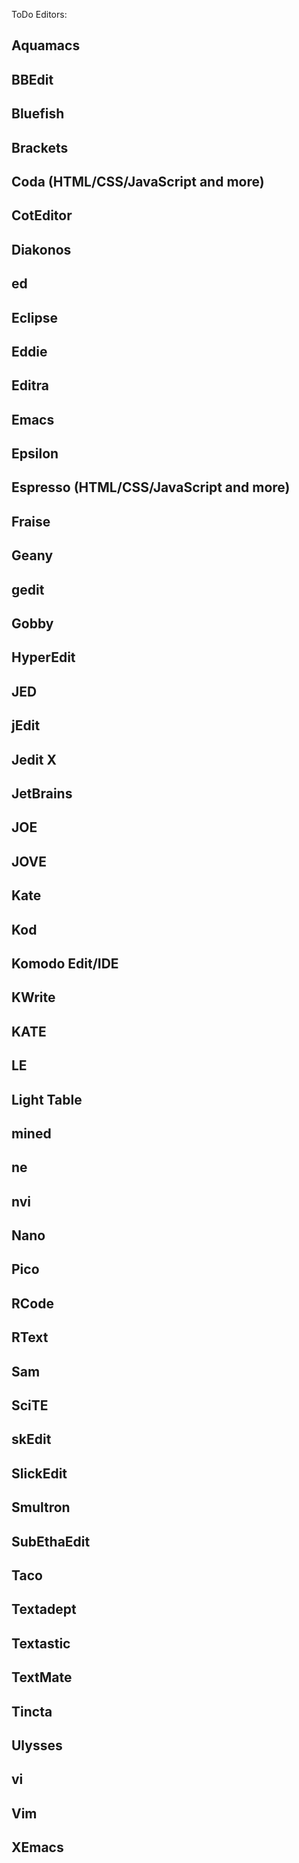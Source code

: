 ToDo Editors:

## Aquamacs
## BBEdit
## Bluefish
## Brackets
## Coda (HTML/CSS/JavaScript and more)
## CotEditor
## Diakonos
## ed
## Eclipse
## Eddie
## Editra
## Emacs
## Epsilon
## Espresso (HTML/CSS/JavaScript and more)
## Fraise
## Geany
## gedit
## Gobby
## HyperEdit
## JED
## jEdit
## Jedit X
## JetBrains
## JOE
## JOVE
## Kate
## Kod
## Komodo Edit/IDE
## KWrite
## KATE
## LE
## Light Table
## mined
## ne
## nvi
## Nano
## Pico
## RCode
## RText
## Sam
## SciTE
## skEdit
## SlickEdit
## Smultron
## SubEthaEdit
## Taco
## Textadept
## Textastic
## TextMate
## Tincta
## Ulysses 
## vi
## Vim
## XEmacs


